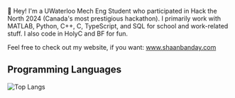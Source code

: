 👋 Hey! I'm a UWaterloo Mech Eng Student who participated in Hack the North 2024 (Canada's most prestigious hackathon). I primarily work with MATLAB, Python, C++, C, TypeScript, and SQL for school and work-related stuff. I also code in HolyC and BF for fun.

Feel free to check out my website, if you want: www.shaanbanday.com

## Programming Languages
![Top Langs](https://github-readme-stats.vercel.app/api/top-langs/?username=shaanbanday&layout=pie&langs_count=9&theme=vue)
